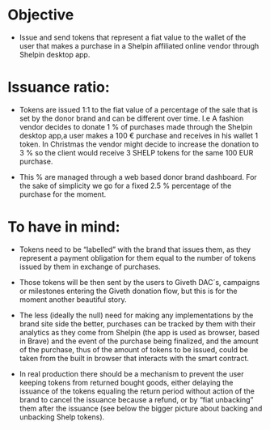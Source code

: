 # Objective 

* Issue and send tokens that represent a fiat value to the wallet of the user that makes a purchase in a Shelpin affiliated online vendor through Shelpin desktop app. 

# Issuance ratio: 

* Tokens are issued 1:1 to the fiat value of a percentage of the sale that is set by the donor brand and can be different over time. I.e A fashion vendor decides to donate 1 % of purchases made through the Shelpin desktop app,a user makes a 100 € purchase and receives in his wallet 1 token. In Christmas the vendor might decide to increase the donation to 3 % so the client would receive 3  SHELP tokens for the same 100 EUR purchase. 

* This % are managed through a web based donor brand dashboard. For the sake of simplicity we go for a fixed 2.5 % percentage of the purchase for the moment.

# To have in mind: 

* Tokens need to be “labelled” with the brand that issues them, as they represent a payment obligation for them equal to the number of tokens issued by them in exchange of purchases.  

* Those tokens will be then sent by the users to Giveth DAC´s, campaigns or milestones entering the Giveth donation flow, but this is for the moment another beautiful story.

* The less (ideally the null) need for making any implementations by the brand site side the better, purchases can be tracked by them with their analytics as they come from Shelpin (the app is used as browser, based in Brave) and the event of the purchase being finalized, and the amount of the purchase, thus of the amount of tokens to be issued, could be taken from the built in browser that interacts with the smart contract. 

* In real production there should be a mechanism to prevent the user keeping tokens from returned bought goods, either delaying the issuance of the tokens equaling the return period without action of the brand to cancel the issuance because a refund, or by “fiat unbacking” them after the issuance (see below the bigger picture about backing and unbacking Shelp tokens).

  

